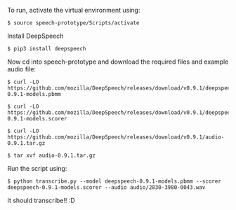 To run, activate the virtual environment using:

	$ source speech-prototype/Scripts/activate

Install DeepSpeech

    $ pip3 install deepspeech
    
Now cd into speech-prototype and download the required files and example audio file:


	$ curl -LO https://github.com/mozilla/DeepSpeech/releases/download/v0.9.1/deepspeech-0.9.1-models.pbmm

	$ curl -LO https://github.com/mozilla/DeepSpeech/releases/download/v0.9.1/deepspeech-0.9.1-models.scorer

	$ curl -LO https://github.com/mozilla/DeepSpeech/releases/download/v0.9.1/audio-0.9.1.tar.gz

	$ tar xvf audio-0.9.1.tar.gz

Run the script using:

	$ python transcribe.py --model deepspeech-0.9.1-models.pbmm --scorer deepspeech-0.9.1-models.scorer --audio audio/2830-3980-0043.wav
	
It should transcribe!! :D
